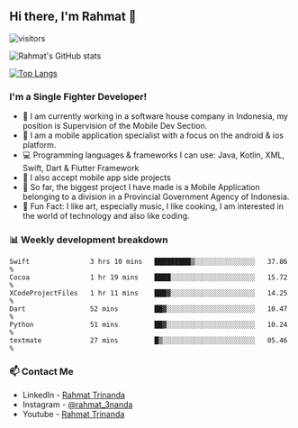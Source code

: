 ## Hi there, I'm Rahmat 👋
![visitors](https://visitor-badge.glitch.me/badge?page_id=https://github.com/rahmat3nanda/)

![Rahmat's GitHub stats](https://github-readme-stats.vercel.app/api?username=rahmat3nanda&count_private=true&show_icons=true&theme=radical)

[![Top Langs](https://github-readme-stats.vercel.app/api/top-langs/?username=rahmat3nanda&show_icons=true&theme=radical&layout=compact)](https://github.com/rahmat3nanda/github-readme-stats)

### I'm a Single Fighter Developer!
- :office: I am currently working in a software house company in Indonesia, my position is Supervision of the Mobile Dev Section.
- :iphone: I am a mobile application specialist with a focus on the android & ios platform.
- :computer: Programming languages & frameworks I can use: Java, Kotlin, XML, Swift, Dart & Flutter Framework
- :handshake: I also accept mobile app side projects
- :police_car: So far, the biggest project I have made is a Mobile Application belonging to a division in a Provincial Government Agency of Indonesia.
- :notebook: Fun Fact: I like art, especially music, I like cooking, I am interested in the world of technology and also like coding.

### 📊 Weekly development breakdown

<!--START_SECTION:waka-->

```text
Swift               3 hrs 10 mins   █████████▒░░░░░░░░░░░░░░░   37.86 %
Cocoa               1 hr 19 mins    ████░░░░░░░░░░░░░░░░░░░░░   15.72 %
XCodeProjectFiles   1 hr 11 mins    ███▓░░░░░░░░░░░░░░░░░░░░░   14.25 %
Dart                52 mins         ██▓░░░░░░░░░░░░░░░░░░░░░░   10.47 %
Python              51 mins         ██▓░░░░░░░░░░░░░░░░░░░░░░   10.24 %
textmate            27 mins         █▒░░░░░░░░░░░░░░░░░░░░░░░   05.46 %
```

<!--END_SECTION:waka-->

### 📫 Contact Me
- LinkedIn - [Rahmat Trinanda](https://www.linkedin.com/in/rahmat-trinanda/)
- Instagram - [@rahmat_3nanda](https://www.instagram.com/rahmat_3nanda/)
- Youtube - [Rahmat Trinanda](https://www.youtube.com/channel/UCmhq5_o2cDpYsTtBl24XEAw)
